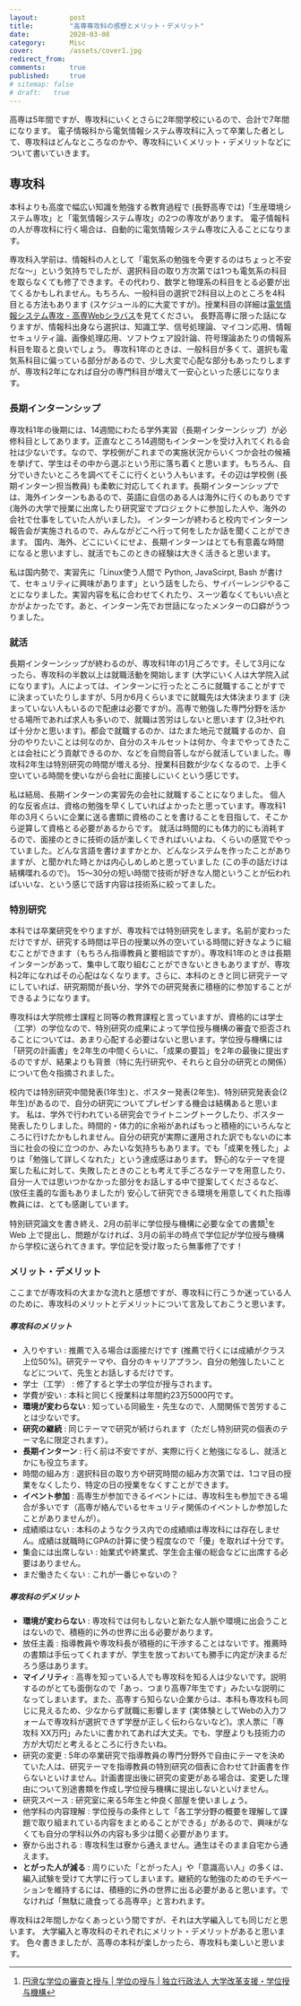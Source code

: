 ```yaml
---
layout:        post
title:         "高専専攻科の感想とメリット・デメリット"
date:          2020-03-08
category:      Misc
cover:         /assets/cover1.jpg
redirect_from:
comments:      true
published:     true
# sitemap: false
# draft:   true
---
```


高専は5年間ですが、専攻科にいくとさらに2年間学校にいるので、合計で7年間になります。
電子情報科から電気情報システム専攻科に入って卒業した者として、専攻科はどんなところなのかや、専攻科にいくメリット・デメリットなどについて書いていきます。

## 専攻科

本科よりも高度で幅広い知識を勉強する教育過程で (長野高専では)「生産環境システム専攻」と「電気情報システム専攻」の2つの専攻があります。
電子情報科の人が専攻科に行く場合は、自動的に電気情報システム専攻に入ることになります。

専攻科入学前は、情報科の人として「電気系の勉強を今更するのはちょっと不安だな〜」という気持ちでしたが、選択科目の取り方次第では1つも電気系の科目を取らなくても修了できます。その代わり、数学と物理系の科目をとる必要が出てくるかもしれません。もちろん、一般科目の選択で2科目以上のところを4科目とる方法もあります (スケジュール的に大変ですが)。授業科目の詳細は[電気情報システム専攻 - 高専Webシラバス](https://syllabus.kosen-k.go.jp/Pages/PublicSubjects?school_id=20&department_id=22&year=2019)を見てください。
長野高専に限った話になりますが、情報科出身なら選択は、知識工学、信号処理論、マイコン応用、情報セキュリティ論、画像処理応用、ソフトウェア設計論、符号理論あたりの情報系科目を取ると良いでしょう。
専攻科1年のときは、一般科目が多くて、選択も電気系科目に偏っている部分があるので、少し大変で心配な部分もあったりしますが、専攻科2年になれば自分の専門科目が増えて一安心といった感じになります。

### 長期インターンシップ

専攻科1年の後期には、14週間にわたる学外実習（長期インターンシップ）が必修科目としてあります。正直なところ14週間もインターンを受け入れてくれる会社は少ないです。なので、学校側がこれまでの実施状況からいくつか会社の候補を挙げて、学生はその中から選ぶという形に落ち着くと思います。もちろん、自分でいきたいところを調べてそこに行くという人もいます。その辺は学校側 (長期インターン担当教員) も柔軟に対応してくれます。長期インターンシップでは、海外インターンもあるので、英語に自信のある人は海外に行くのもありです (海外の大学で授業に出席したり研究室でプロジェクトに参加した人や、海外の会社で仕事をしていた人がいました)。
インターンが終わると校内でインターン報告会が実施されるので、みんながどこへ行って何をしたか話を聞くことができます。
国内、海外、どこにいくにせよ、長期インターンはとても有意義な時間になると思いますし、就活でもこのときの経験は大きく活きると思います。

私は国内勢で、実習先に「Linux使う人間で Python, JavaScirpt, Bash が書けて、セキュリティに興味があります」という話をしたら、サイバーレンジやることになりました。実習内容を私に合わせてくれたり、スーツ着なくてもいい点とかがよかったです。あと、インターン先でお世話になったメンターの口癖がうつりました。

### 就活

長期インターンシップが終わるのが、専攻科1年の1月ごろです。そして3月になったら、専攻科の半数以上は就職活動を開始します (大学にいく人は大学院入試になります)。人によっては、インターンに行ったところに就職することがすでに決まっていたりしますが、5月か6月くらいまでに就職先は大体決まります (決まっていない人もいるので配慮は必要ですが)。高専で勉強した専門分野を活かせる場所であれば求人も多いので、就職は苦労はしないと思います (2,3社やれば十分かと思います)。都会で就職するのか、はたまた地元で就職するのか、自分のやりたいことは何なのか、自分のスキルセットは何か、今までやってきたことは会社にどう貢献できるのか、などを自問自答しながら就活していました。専攻科2年生は特別研究の時間が増える分、授業科目数が少なくなるので、上手く空いている時間を使いながら会社に面接しにいくという感じです。

私は結局、長期インターンの実習先の会社に就職することになりました。
個人的な反省点は、資格の勉強を早くしていればよかったと思っています。専攻科1年の3月くらいに企業に送る書類に資格のことを書けることを目指して、そこから逆算して資格とる必要があるからです。
就活は時間的にも体力的にも消耗するので、面接のときに技術の話が楽しくできればいいよね、くらいの感覚でやっていました。どんな言語を書けますかとか、どんなシステムを作ったことがありますが、と聞かれた時とかは内心しめしめと思っていました (この手の話だけは結構喋れるので)。
15〜30分の短い時間で技術が好きな人間ということが伝わればいいな、という感じで話す内容は技術系に絞ってました。

### 特別研究

本科では卒業研究をやりますが、専攻科では特別研究をします。名前が変わっただけですが、研究する時間は平日の授業以外の空いている時間に好きなように組むことができます（もちろん指導教員と要相談ですが）。専攻科1年のときは長期インターンがあって、集中して取り組むことができないときもありますが、専攻科2年になればその心配はなくなります。さらに、本科のときと同じ研究テーマにしていれば、研究期間が長い分、学外での研究発表に積極的に参加することができるようになります。

専攻科は大学院修士課程と同等の教育課程と言っていますが、資格的には学士（工学）の学位なので、特別研究の成果によって学位授与機構の審査で拒否されることについては、あまり心配する必要はないと思います。学位授与機構には「研究の計画書」を2年生の中間くらいに、「成果の要旨」を2年の最後に提出するのですが、結果よりも背景（特に先行研究や、それらと自分の研究との関係）について色々指摘されました。

校内では特別研究中間発表(1年生)と、ポスター発表(2年生)、特別研究発表会(2年生)があるので、自分の研究についてプレゼンする機会は結構あると思います。
私は、学外で行われている研究会でライトニングトークしたり、ポスター発表したりしました。時間的・体力的に余裕があればもっと積極的にいろんなところに行けたかもしれません。自分の研究が実際に運用された訳でもないのに本当に社会の役に立つのか、みたいな気持ちもあります。でも「成果を残した」よりは「勉強して詳しくなれた」という達成感はあります。
野心的なテーマを提案した私に対して、失敗したときのことも考えて手ごろなテーマを用意したり、自分一人では思いつかなかった部分をお話しする中で提案してくださるなど、(放任主義的な面もありましたが) 安心して研究できる環境を用意してくれた指導教員には、とても感謝しています。

特別研究論文を書き終え、2月の前半に学位授与機構に必要な全ての書類[^niad]を Web 上で提出し、問題がなければ、3月の前半の時点で学位記が学位授与機構から学校に送られてきます。学位記を受け取ったら無事修了です！

[^niad]: [円滑な学位の審査と授与 \| 学位の授与 \| 独立行政法人 大学改革支援・学位授与機構](https://www.niad.ac.jp/n_gakui/other/enkatsu/)

### メリット・デメリット

ここまでが専攻科の大まかな流れと感想ですが、専攻科に行こうか迷っている人のために、専攻科のメリットとデメリットについて言及しておこうと思います。

##### 専攻科のメリット

- 入りやすい : 推薦で入る場合は面接だけです (推薦で行くには成績がクラス上位50%)。研究テーマや、自分のキャリアプラン、自分の勉強したいことなどについて、先生とお話しするだけです。
- 学士（工学） : 修了すると学士の学位が授与されます。
- 学費が安い : 本科と同じく授業料は年間約23万5000円です。
- **環境が変わらない** : 知っている同級生・先生なので、人間関係で苦労することは少ないです。
- **研究の継続** : 同じテーマで研究が続けられます（ただし特別研究の個表のテーマ名に限定されます）。
- **長期インターン** : 行く前は不安ですが、実際に行くと勉強になるし、就活とかにも役立ちます。
- 時間の組み方 : 選択科目の取り方や研究時間の組み方次第では、1コマ目の授業をなくしたり、特定の日の授業をなくすことができます。
- **イベント参加** : 高専生が参加できるイベントには、専攻科生も参加できる場合が多いです（高専が絡んでいるセキュリティ関係のイベントしか参加したことがありませんが）。
- 成績順はない : 本科のようなクラス内での成績順は専攻科には存在しません。成績は就職時にGPAの計算に使う程度なので「優」を取れば十分です。
- 集会には出席しない : 始業式や終業式、学生会主催の総会などに出席する必要はありません。
- まだ働きたくない : これが一番じゃないの？

##### 専攻科のデメリット

- **環境が変わらない** : 専攻科では何もしないと新たな人脈や環境に出会うことはないので、積極的に外の世界に出る必要があります。
- 放任主義 : 指導教員や専攻科長が積極的に干渉することはないです。推薦時の書類は手伝ってくれますが、学生を放っておいても勝手に内定が決まるだろう感はあります。
- **マイノリティ** : 高専を知っている人でも専攻科を知る人は少ないです。説明するのがとても面倒なので「あっ、つまり高専7年生です」みたいな説明になってしまいます。また、高専すら知らない企業からは、本科も専攻科も同じに見えるため、少なからず就職に影響します (実体験としてWebの入力フォームで専攻科が選択できず学歴が正しく伝わらないなど)。求人票に「専攻科 XX万円」みたいに書かれてあれば大丈夫。でも、学歴よりも技術力の方が大切だと考えるところに行きたいね。
- 研究の変更 : 5年の卒業研究で指導教員の専門分野外で自由にテーマを決めていた人は、研究テーマを指導教員の特別研究の個表に合わせて計画書を作らないといけません。計画書提出後に研究の変更がある場合は、変更した理由について別途書類を作成し学位授与機構に提出しないといけません。
- 研究スペース : 研究室に来る5年生と仲良く部屋を使いましょう。
- 他学科の内容理解 : 学位授与の条件として「各工学分野の概要を理解して課題で取り組まれている内容をまとめることができる」があるので、興味がなくても自分の学科以外の内容も多少は聞く必要があります。
- 寮から出される : 専攻科生は寮から通えません。通生はそのまま自宅から通えます。
- **とがった人が減る** : 周りにいた「とがった人」や「意識高い人」の多くは、編入試験を受けて大学に行ってしまいます。継続的な勉強のためのモチベーションを維持するには、積極的に外の世界に出る必要があると思います。でなければ「無駄に歳食ってる高専卒」と言われます。

専攻科は2年間しかなくあっという間ですが、それは大学編入しても同じだと思います。
大学編入と専攻科のそれぞれにメリット・デメリットがあると思います。
色々書きましたが、高専の本科が楽しかったら、専攻科も楽しいと思います。
